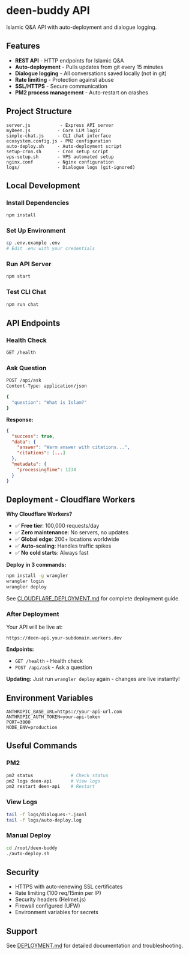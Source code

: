 # deen-buddy API

Islamic Q&A API with auto-deployment and dialogue logging.

## Features

- **REST API** - HTTP endpoints for Islamic Q&A
- **Auto-deployment** - Pulls updates from git every 15 minutes
- **Dialogue logging** - All conversations saved locally (not in git)
- **Rate limiting** - Protection against abuse
- **SSL/HTTPS** - Secure communication
- **PM2 process management** - Auto-restart on crashes

## Project Structure

```
server.js           - Express API server
myDeen.js          - Core LLM logic
simple-chat.js     - CLI chat interface
ecosystem.config.js - PM2 configuration
auto-deploy.sh     - Auto-deployment script
setup-cron.sh      - Cron setup script
vps-setup.sh       - VPS automated setup
nginx.conf         - Nginx configuration
logs/              - Dialogue logs (git-ignored)
```

## Local Development

### Install Dependencies
```bash
npm install
```

### Set Up Environment
```bash
cp .env.example .env
# Edit .env with your credentials
```

### Run API Server
```bash
npm start
```

### Test CLI Chat
```bash
npm run chat
```

## API Endpoints

### Health Check
```bash
GET /health
```

### Ask Question
```bash
POST /api/ask
Content-Type: application/json

{
  "question": "What is Islam?"
}
```

**Response:**
```json
{
  "success": true,
  "data": {
    "answer": "Warm answer with citations...",
    "citations": [...]
  },
  "metadata": {
    "processingTime": 1234
  }
}
```

## Deployment - Cloudflare Workers

**Why Cloudflare Workers?**
- ✅ **Free tier**: 100,000 requests/day
- ✅ **Zero maintenance**: No servers, no updates
- ✅ **Global edge**: 200+ locations worldwide
- ✅ **Auto-scaling**: Handles traffic spikes
- ✅ **No cold starts**: Always fast

**Deploy in 3 commands:**
```bash
npm install -g wrangler
wrangler login
wrangler deploy
```

See [CLOUDFLARE_DEPLOYMENT.md](CLOUDFLARE_DEPLOYMENT.md) for complete deployment guide.

### After Deployment

Your API will be live at:
```
https://deen-api.your-subdomain.workers.dev
```

**Endpoints:**
- `GET /health` - Health check
- `POST /api/ask` - Ask a question

**Updating:** Just run `wrangler deploy` again - changes are live instantly!

## Environment Variables

```env
ANTHROPIC_BASE_URL=https://your-api-url.com
ANTHROPIC_AUTH_TOKEN=your-api-token
PORT=3000
NODE_ENV=production
```

## Useful Commands

### PM2
```bash
pm2 status              # Check status
pm2 logs deen-api       # View logs
pm2 restart deen-api    # Restart
```

### View Logs
```bash
tail -f logs/dialogues-*.jsonl
tail -f logs/auto-deploy.log
```

### Manual Deploy
```bash
cd /root/deen-buddy
./auto-deploy.sh
```

## Security

- HTTPS with auto-renewing SSL certificates
- Rate limiting (100 req/15min per IP)
- Security headers (Helmet.js)
- Firewall configured (UFW)
- Environment variables for secrets

## Support

See [DEPLOYMENT.md](DEPLOYMENT.md) for detailed documentation and troubleshooting.
